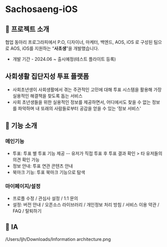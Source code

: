 # Sachosaeng-iOS

## 📌 프로젝트 소개
협업 동아리 프로그라피에서 P.O, 디자이너, 마케터, 백엔드, AOS, iOS 로 구성된 팀으로 
AOS, iOS를 지원하는 “**사초생**”을 개발했습니다.

- 개발 기간 - 2024.06 ~ 출시예정(테스트 플라이트 등록)

## 사회생활 집단지성 투표 플랫폼
- 사회초년생이 사회생활에서 겪는 주관적인 고민에 대해 투표 시스템을 활용해 가장 실용적인 해결책을 찾도록 돕는 서비스
- 사회 초년생들을 위한 실용적인 정보를 제공하면서, 어디에서도 찾을 수 없는 정보를 파악하며 내 또래의 사람들로부터 공감을 얻을 수 있는 ‘정보 서비스'

## 📌 기능 소개
### 메인기능 
- 투표: 투표 별 투표 기능 제공
-- 유저가 직접 투표 후 투표 결과 확인 > 타 유저들의 의견 확인 가능
- 정보 안내: 투표 연관 콘텐츠 안내
- 북마크 기능: 투표 북마크 기능으로 탐색

### 마이페이지/설정
- 프로플 수정 / 관심사 설정 / 1:1 문의
- 설정: 버전 안내 / 오픈소스 라이브러리 / 개인정보 처리 방침 / 서비스 이용 약관 / FAQ / 탈퇴하기

## 📌 IA

/Users/ljh/Downloads/Information architecture.png

